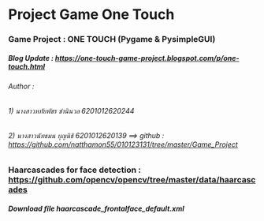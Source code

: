 # Project Game One Touch
### Game Project : ONE TOUCH (Pygame & PysimpleGUI)
##### Blog Update : https://one-touch-game-project.blogspot.com/p/one-touch.html
###### Author :
######   1) นางสาวหทัยพัชร ชำนินวล 6201012620244 
######   2) นางสาวนัทธมน บุญนิธิ  6201012620139  ==>   github :  https://github.com/natthamon55/010123131/tree/master/Game_Project
### Haarcascades for face detection : https://github.com/opencv/opencv/tree/master/data/haarcascades
##### Download file haarcascade_frontalface_default.xml
